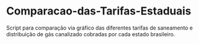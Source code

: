 # Comparacao-das-Tarifas-Estaduais
Script para comparação via gráfico das diferentes tarifas de saneamento e distribuição de gás canalizado cobradas por cada estado brasileiro.
